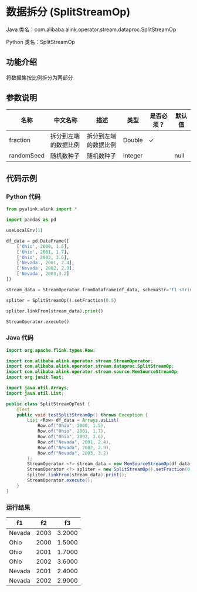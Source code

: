 # 数据拆分 (SplitStreamOp)
Java 类名：com.alibaba.alink.operator.stream.dataproc.SplitStreamOp

Python 类名：SplitStreamOp


## 功能介绍
将数据集按比例拆分为两部分

## 参数说明

| 名称 | 中文名称 | 描述 | 类型 | 是否必须？ | 默认值 |
| --- | --- | --- | --- | --- | --- |
| fraction | 拆分到左端的数据比例 | 拆分到左端的数据比例 | Double | ✓ |  |
| randomSeed | 随机数种子 | 随机数种子 | Integer |  | null |



## 代码示例
### Python 代码
```python
from pyalink.alink import *

import pandas as pd

useLocalEnv(1)

df_data = pd.DataFrame([
    ['Ohio', 2000, 1.5],
    ['Ohio', 2001, 1.7],
    ['Ohio', 2002, 3.6],
    ['Nevada', 2001, 2.4],
    ['Nevada', 2002, 2.9],
    ['Nevada', 2003,3.2]
])

stream_data = StreamOperator.fromDataframe(df_data, schemaStr='f1 string, f2 bigint, f3 double')

spliter = SplitStreamOp().setFraction(0.5)

spliter.linkFrom(stream_data).print()

StreamOperator.execute()
```
### Java 代码
```java
import org.apache.flink.types.Row;

import com.alibaba.alink.operator.stream.StreamOperator;
import com.alibaba.alink.operator.stream.dataproc.SplitStreamOp;
import com.alibaba.alink.operator.stream.source.MemSourceStreamOp;
import org.junit.Test;

import java.util.Arrays;
import java.util.List;

public class SplitStreamOpTest {
	@Test
	public void testSplitStreamOp() throws Exception {
		List <Row> df_data = Arrays.asList(
			Row.of("Ohio", 2000, 1.5),
			Row.of("Ohio", 2001, 1.7),
			Row.of("Ohio", 2002, 3.6),
			Row.of("Nevada", 2001, 2.4),
			Row.of("Nevada", 2002, 2.9),
			Row.of("Nevada", 2003, 3.2)
		);
		StreamOperator <?> stream_data = new MemSourceStreamOp(df_data, "f1 string, f2 int, f3 double");
		StreamOperator <?> spliter = new SplitStreamOp().setFraction(0.5);
		spliter.linkFrom(stream_data).print();
		StreamOperator.execute();
	}
}
```

### 运行结果
f1|f2|f3
---|---|---
Nevada|2003|3.2000
Ohio|2000|1.5000
Ohio|2001|1.7000
Ohio|2002|3.6000
Nevada|2001|2.4000
Nevada|2002|2.9000
